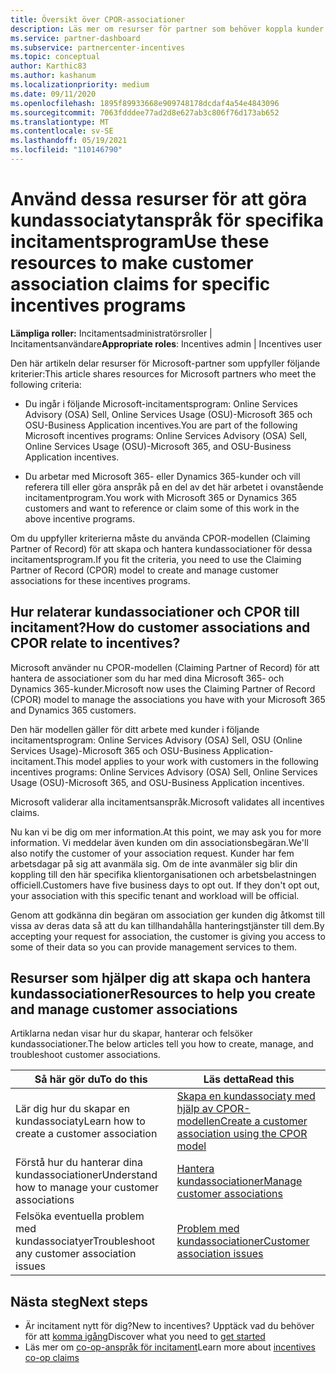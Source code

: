 ```yaml
---
title: Översikt över CPOR-associationer
description: Läs mer om resurser för partner som behöver koppla kunder till specifika incitamentsprogram via Claiming Partner of Record (CPOR).
ms.service: partner-dashboard
ms.subservice: partnercenter-incentives
ms.topic: conceptual
author: Karthic83
ms.author: kashanum
ms.localizationpriority: medium
ms.date: 09/11/2020
ms.openlocfilehash: 1895f89933668e909748178dcdaf4a54e4843096
ms.sourcegitcommit: 7063fdddee77ad2d8e627ab3c806f76d173ab652
ms.translationtype: MT
ms.contentlocale: sv-SE
ms.lasthandoff: 05/19/2021
ms.locfileid: "110146790"
---
```

# <a name="use-these-resources-to-make-customer-association-claims-for-specific-incentives-programs"></a><span data-ttu-id="f4a9e-103">Använd dessa resurser för att göra kundassociatytanspråk för specifika incitamentsprogram</span><span class="sxs-lookup"><span data-stu-id="f4a9e-103">Use these resources to make customer association claims for specific incentives programs</span></span>

<span data-ttu-id="f4a9e-104">**Lämpliga roller:** Incitamentsadministratörsroller | Incitamentsanvändare</span><span class="sxs-lookup"><span data-stu-id="f4a9e-104">**Appropriate roles**: Incentives admin | Incentives user</span></span>

<span data-ttu-id="f4a9e-105">Den här artikeln delar resurser för Microsoft-partner som uppfyller följande kriterier:</span><span class="sxs-lookup"><span data-stu-id="f4a9e-105">This article shares resources for Microsoft partners who meet the following criteria:</span></span>

- <span data-ttu-id="f4a9e-106">Du ingår i följande Microsoft-incitamentsprogram: Online Services Advisory (OSA) Sell, Online Services Usage (OSU)-Microsoft 365 och OSU-Business Application incentives.</span><span class="sxs-lookup"><span data-stu-id="f4a9e-106">You are part of the following Microsoft incentives programs: Online Services Advisory (OSA) Sell, Online Services Usage (OSU)-Microsoft 365, and OSU-Business Application incentives.</span></span>

- <span data-ttu-id="f4a9e-107">Du arbetar med Microsoft 365- eller Dynamics 365-kunder och vill referera till eller göra anspråk på en del av det här arbetet i ovanstående incitamentprogram.</span><span class="sxs-lookup"><span data-stu-id="f4a9e-107">You work with Microsoft 365 or Dynamics 365 customers and want to reference or claim some of this work in the above incentive programs.</span></span>

<span data-ttu-id="f4a9e-108">Om du uppfyller kriterierna måste du använda CPOR-modellen (Claiming Partner of Record) för att skapa och hantera kundassociationer för dessa incitamentsprogram.</span><span class="sxs-lookup"><span data-stu-id="f4a9e-108">If you fit the criteria, you need to use the Claiming Partner of Record (CPOR) model to create and manage customer associations for these incentives programs.</span></span>
 
## <a name="how-do-customer-associations-and-cpor-relate-to-incentives"></a><span data-ttu-id="f4a9e-109">Hur relaterar kundassociationer och CPOR till incitament?</span><span class="sxs-lookup"><span data-stu-id="f4a9e-109">How do customer associations and CPOR relate to incentives?</span></span>

<span data-ttu-id="f4a9e-110">Microsoft använder nu CPOR-modellen (Claiming Partner of Record) för att hantera de associationer som du har med dina Microsoft 365- och Dynamics 365-kunder.</span><span class="sxs-lookup"><span data-stu-id="f4a9e-110">Microsoft now uses the Claiming Partner of Record (CPOR) model to manage the associations you have with your Microsoft 365 and Dynamics 365 customers.</span></span>

<span data-ttu-id="f4a9e-111">Den här modellen gäller för ditt arbete med kunder i följande incitamentsprogram: Online Services Advisory (OSA) Sell, OSU (Online Services Usage)-Microsoft 365 och OSU-Business Application-incitament.</span><span class="sxs-lookup"><span data-stu-id="f4a9e-111">This model applies to your work with customers in the following incentives programs: Online Services Advisory (OSA) Sell, Online Services Usage (OSU)-Microsoft 365, and OSU-Business Application incentives.</span></span>

<span data-ttu-id="f4a9e-112">Microsoft validerar alla incitamentsanspråk.</span><span class="sxs-lookup"><span data-stu-id="f4a9e-112">Microsoft validates all incentives claims.</span></span>

<span data-ttu-id="f4a9e-113">Nu kan vi be dig om mer information.</span><span class="sxs-lookup"><span data-stu-id="f4a9e-113">At this point, we may ask you for more information.</span></span> <span data-ttu-id="f4a9e-114">Vi meddelar även kunden om din associationsbegäran.</span><span class="sxs-lookup"><span data-stu-id="f4a9e-114">We'll also notify the customer of your association request.</span></span> <span data-ttu-id="f4a9e-115">Kunder har fem arbetsdagar på sig att avanmäla sig. Om de inte avanmäler sig blir din koppling till den här specifika klientorganisationen och arbetsbelastningen officiell.</span><span class="sxs-lookup"><span data-stu-id="f4a9e-115">Customers have five business days to opt out. If they don't opt out, your association with this specific tenant and workload will be official.</span></span>

<span data-ttu-id="f4a9e-116">Genom att godkänna din begäran om association ger kunden dig åtkomst till vissa av deras data så att du kan tillhandahålla hanteringstjänster till dem.</span><span class="sxs-lookup"><span data-stu-id="f4a9e-116">By accepting your request for association, the customer is giving you access to some of their data so you can provide management services to them.</span></span> 

## <a name="resources-to-help-you-create-and-manage-customer-associations"></a><span data-ttu-id="f4a9e-117">Resurser som hjälper dig att skapa och hantera kundassociationer</span><span class="sxs-lookup"><span data-stu-id="f4a9e-117">Resources to help you create and manage customer associations</span></span>

<span data-ttu-id="f4a9e-118">Artiklarna nedan visar hur du skapar, hanterar och felsöker kundassociationer.</span><span class="sxs-lookup"><span data-stu-id="f4a9e-118">The below articles tell you how to create, manage, and troubleshoot customer associations.</span></span>

|  <span data-ttu-id="f4a9e-119">**Så här gör du**</span><span class="sxs-lookup"><span data-stu-id="f4a9e-119">**To do this**</span></span>  |  <span data-ttu-id="f4a9e-120">**Läs detta**</span><span class="sxs-lookup"><span data-stu-id="f4a9e-120">**Read this**</span></span>  |
|--------------|-----------|
| <span data-ttu-id="f4a9e-121">Lär dig hur du skapar en kundassociaty</span><span class="sxs-lookup"><span data-stu-id="f4a9e-121">Learn how to create a customer association</span></span>  | [<span data-ttu-id="f4a9e-122">Skapa en kundassociaty med hjälp av CPOR-modellen</span><span class="sxs-lookup"><span data-stu-id="f4a9e-122">Create a customer association using the CPOR model</span></span>](submit-osa-claim.md)  |
|<span data-ttu-id="f4a9e-123">Förstå hur du hanterar dina kundassociationer</span><span class="sxs-lookup"><span data-stu-id="f4a9e-123">Understand how to manage your customer associations</span></span>  | [<span data-ttu-id="f4a9e-124">Hantera kundassociationer</span><span class="sxs-lookup"><span data-stu-id="f4a9e-124">Manage customer associations</span></span>](incentives-manage-customer-associations.md)  |
|<span data-ttu-id="f4a9e-125">Felsöka eventuella problem med kundassociatyer</span><span class="sxs-lookup"><span data-stu-id="f4a9e-125">Troubleshoot any customer association issues</span></span>  | [<span data-ttu-id="f4a9e-126">Problem med kundassociationer</span><span class="sxs-lookup"><span data-stu-id="f4a9e-126">Customer association issues</span></span>](incentives-customer-association-issues.md)  |

## <a name="next-steps"></a><span data-ttu-id="f4a9e-127">Nästa steg</span><span class="sxs-lookup"><span data-stu-id="f4a9e-127">Next steps</span></span>

- <span data-ttu-id="f4a9e-128">Är incitament nytt för dig?</span><span class="sxs-lookup"><span data-stu-id="f4a9e-128">New to incentives?</span></span> <span data-ttu-id="f4a9e-129">Upptäck vad du behöver för att [komma igång](incentives-get-started-intro.md)</span><span class="sxs-lookup"><span data-stu-id="f4a9e-129">Discover what you need to [get started](incentives-get-started-intro.md)</span></span>
- <span data-ttu-id="f4a9e-130">Läs mer om [co-op-anspråk för incitament](claims-overview.md)</span><span class="sxs-lookup"><span data-stu-id="f4a9e-130">Learn more about [incentives co-op claims](claims-overview.md)</span></span>
